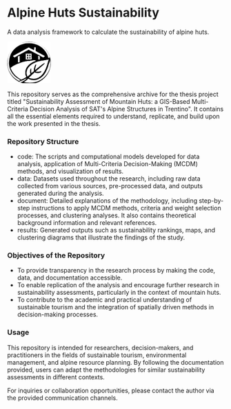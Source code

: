 # Alpine Huts Sustainability
A data analysis framework to calculate the sustainability of alpine huts.

<img src="docs/logo_bw.png" width="20%" />

This repository serves as the comprehensive archive for the thesis project titled "Sustainability Assessment of Mountain Huts: a GIS-Based Multi-Criteria Decision Analysis of SAT's Alpine Structures in Trentino". It contains all the essential elements required to understand, replicate, and build upon the work presented in the thesis.
### Repository Structure
- code: The scripts and computational models developed for data analysis, application of Multi-Criteria Decision-Making (MCDM) methods, and visualization of results.
- data: Datasets used throughout the research, including raw data collected from various sources, pre-processed data, and outputs generated during the analysis.
- document: Detailed explanations of the methodology, including step-by-step instructions to apply MCDM methods, criteria and weight selection processes, and clustering analyses. It also contains theoretical background information and relevant references.
- results: Generated outputs such as sustainability rankings, maps, and clustering diagrams that illustrate the findings of the study.

### Objectives of the Repository
- To provide transparency in the research process by making the code, data, and documentation accessible.
- To enable replication of the analysis and encourage further research in sustainability assessments, particularly in the context of mountain huts.
- To contribute to the academic and practical understanding of sustainable tourism and the integration of spatially driven methods in decision-making processes.

### Usage
This repository is intended for researchers, decision-makers, and practitioners in the fields of sustainable tourism, environmental management, and alpine resource planning. By following the documentation provided, users can adapt the methodologies for similar sustainability assessments in different contexts.

For inquiries or collaboration opportunities, please contact the author via the provided communication channels.
